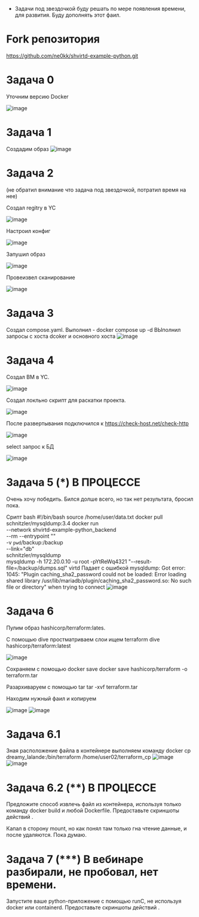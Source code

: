 * Задачи под звездочкой буду решать  по мере появления времени, для развития. Буду дополнять этот фаил.
# Fork репозитория 
https://github.com/ne0kk/shvirtd-example-python.git

# Задача 0
Уточним версию Docker

![image](https://github.com/user-attachments/assets/ae4dc652-2052-42cc-a88c-4c859630b3dd)

# Задача 1
Создадим образ 
![image](https://github.com/user-attachments/assets/32494272-cf07-4a35-ba78-82cf6a02620a)


# Задача 2 
(не обратил внимание что задача под звездочкой, потратил время на нее)

Создал regitry в YC

![image](https://github.com/user-attachments/assets/3dc09f21-eceb-4893-acdd-1421fbd2fc00)

Настроил конфиг

![image](https://github.com/user-attachments/assets/6fd8bd39-3967-45e9-b710-67cfc69a7016)

Запушил образ 

![image](https://github.com/user-attachments/assets/c34e8ecb-a122-4b61-a1f4-f6c4e4d55d77)

Провеизвел сканирование


![image](https://github.com/user-attachments/assets/260394bf-c585-4485-a750-c3425d4f2448)

# Задача 3

Создал compose.yaml.
Выполнил - docker compose up -d
ВЫполнил запросы с хоста dcoker и основного хоста
![image](https://github.com/user-attachments/assets/d64dea61-5722-422d-9b56-28131c39ee24)

# Задача 4

Создал ВМ в YC.

![image](https://github.com/user-attachments/assets/7a063a1b-5b82-4765-ac6c-477ea91e287e)

Создал локльно скрипт для раскатки проекта.

![image](https://github.com/user-attachments/assets/4b7c4cd8-79a4-4a1e-95ef-c3b6afe02010)

После развертывания подключился к https://check-host.net/check-http

![image](https://github.com/user-attachments/assets/a2582a23-26fe-4b2e-a17e-7ca9a697d10f)

select запрос к БД

![image](https://github.com/user-attachments/assets/ed9ada6b-2a6c-4989-982c-1ff41694b3a4)

# Задача 5 (*) В ПРОЦЕССЕ
Очень хочу победить. Бился долше всего, но так нет результата, бросил пока. 

Срипт bash 
#!/bin/bash
source /home/user/data.txt
docker pull schnitzler/mysqldump:3.4
docker run \
    --network shvirtd-example-python_backend \
    --rm --entrypoint "" \
    -v `pwd`/backup:/backup \
    --link="db" \
    schnitzler/mysqldump \
    mysqldump -h 172.20.0.10 -u root -pYtReWq4321 "--result-file=/backup/dumps.sql" virtd
Падает с ошибкой 
mysqldump: Got error: 1045: "Plugin caching_sha2_password could not be loaded: Error loading shared library /usr/lib/mariadb/plugin/caching_sha2_password.so: No such file or directory" when trying to connect
![image](https://github.com/user-attachments/assets/d172623c-efd8-4e0a-8dc1-6c8776a2a645)


# Задача 6
Пулим образ hashicorp/terraform:lates.

С помощью dive простматриваем слои ищем terraform
dive hashicorp/terraform:latest

![image](https://github.com/user-attachments/assets/5f7f31aa-01fb-425c-b3ec-03af64873f53)

Сохраняем с помощью  docker save
docker save hashicorp/terraform -o terraform.tar

Разархиваруем с помощью tar
tar -xvf terraform.tar

Находим нужный фаил и копируем

![image](https://github.com/user-attachments/assets/63f82293-606d-4a9a-a669-72f6cd7d263a)
![image](https://github.com/user-attachments/assets/9a0d3c89-7b92-4f87-b226-586f9c5d7cf9)

# Задача 6.1
Зная расположение файла в контейнере выполняем команду 
docker cp dreamy_lalande:/bin/terraform /home/user02/terraform_cp
![image](https://github.com/user-attachments/assets/8d5a448a-4598-42da-8b8e-6647bee09ecd)
![image](https://github.com/user-attachments/assets/0dd3a2ce-34a1-47ad-9d21-90e64d3f6716)

# Задача 6.2 (**) В ПРОЦЕССЕ
Предложите способ извлечь файл из контейнера, используя только команду docker build и любой Dockerfile.
Предоставьте скриншоты действий .

Капал в сторону mount, но как понял там только гна чтение данные, и после удаляются. Пока думаю. 

# Задача 7 (***) В вебинаре разбирали, не пробовал, нет времени. 
Запустите ваше python-приложение с помощью runC, не используя docker или containerd.
Предоставьте скриншоты действий .


